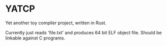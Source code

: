 YATCP
=====

Yet another toy compiler project, written in Rust.

Currently just reads 'file.txt' and produces 64 bit ELF object file.
Should be linkable against C programs.

